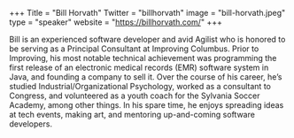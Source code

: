 +++
Title = "Bill Horvath"
Twitter = "billhorvath"
image = "bill-horvath.jpeg"
type = "speaker"
website = "https://billhorvath.com/"
+++

Bill is an experienced software developer and avid Agilist who is honored to be serving as a Principal Consultant at Improving Columbus. Prior to Improving, his most notable technical achievement was programming the first release of an electronic medical records (EMR) software system in Java, and founding a company to sell it. Over the course of his career, he’s studied Industrial/Organizational Psychology, worked as a consultant to Congress, and volunteered as a youth coach for the Sylvania Soccer Academy, among other things. In his spare time, he enjoys spreading ideas at tech events, making art, and mentoring up-and-coming software developers.
